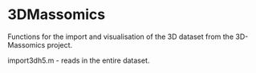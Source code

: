 3DMassomics
===========

Functions for the import and visualisation of the 3D dataset from the 3D-Massomics project.

import3dh5.m - reads in the entire dataset.
